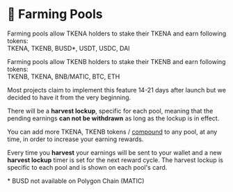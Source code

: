 # 🌾 Farming Pools

Farming pools allow TKENA holders to stake their TKENA and earn following tokens:  
TKENA, TKENB, BUSD\*, USDT, USDC, DAI

Farming pools allow TKENB holders to stake their TKENB and earn following tokens:   
TKENB, TKENA, BNB/MATIC, BTC, ETH

Most projects claim to implement this feature 14-21 days after launch but we decided to have it from the very beginning.

There will be a **harvest lockup**, specific for each pool, meaning that the pending earnings **can not be withdrawn** as long as the lockup is in effect.

You can add more TKENA, TKENB tokens / [compound](farms-pools-compound.md) to any pool, at any time, in order to increase your earning rewards.

Every time you **harvest** your earnings will be sent to your wallet and a new **harvest lockup** timer is set for the next reward cycle. The harvest lockup is specific to each pool and is shown on each pool's card.

\* BUSD not available on Polygon Chain \(MATIC\)

